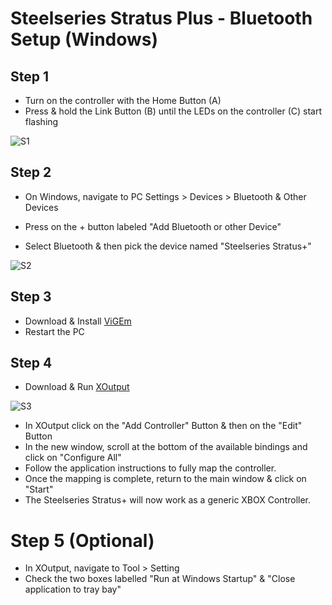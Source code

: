 # Steelseries Stratus Plus - Bluetooth Setup (Windows)

## Step 1

- Turn on the controller with the Home Button (A)
- Press & hold the Link Button (B) until the LEDs on the controller (C) start flashing

![S1](https://user-images.githubusercontent.com/67967964/192289417-9c162b92-739e-4dc6-98a6-79f80450e9e1.jpg)

## Step 2

- On Windows, navigate to PC Settings > Devices > Bluetooth & Other Devices

- Press on the + button labeled "Add Bluetooth or other Device" 
- Select Bluetooth & then pick the device named "Steelseries Stratus+"

![S2](https://user-images.githubusercontent.com/67967964/192275095-21c182dd-8ef5-4a5d-b059-810e91018831.jpg)

## Step 3

- Download & Install [ViGEm](https://github.com/ViGEm/ViGEmBus/releases)
- Restart the PC

## Step 4

- Download & Run [XOutput](https://github.com/csutorasa/XOutput/releases)

![S3](https://user-images.githubusercontent.com/67967964/192280538-4b1e114c-cc8d-4627-b295-72a8bf5a3ec4.jpg)

- In XOutput click on the "Add Controller" Button & then on the "Edit" Button
- In the new window, scroll at the bottom of the available bindings and click on "Configure All"
- Follow the application instructions to fully map the controller. 
- Once the mapping is complete, return to the main window & click on "Start"
- The Steelseries Stratus+ will now work as a generic XBOX Controller.

# Step 5 (Optional)

- In XOutput, navigate to Tool > Setting
- Check the two boxes labelled "Run at Windows Startup" & "Close application to tray bay"
